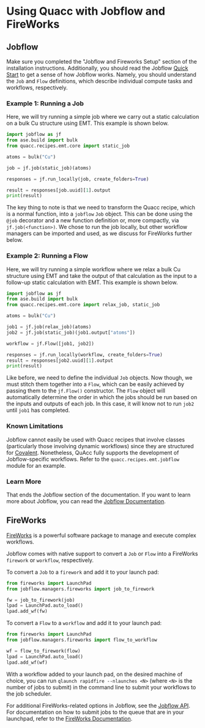 # Using Quacc with Jobflow and FireWorks

## Jobflow

Make sure you completed the "Jobflow and Fireworks Setup" section of the installation instructions. Additionally, you should read the Jobflow [Quick Start](https://materialsproject.github.io/jobflow/tutorials/1-quickstart.html) to get a sense of how Jobflow works. Namely, you should understand the `Job` and `Flow` definitions, which describe individual compute tasks and workflows, respectively.

### Example 1: Running a Job

Here, we will try running a simple job where we carry out a static calculation on a bulk Cu structure using EMT. This example is shown below.

```python
import jobflow as jf
from ase.build import bulk
from quacc.recipes.emt.core import static_job

atoms = bulk("Cu")

job = jf.job(static_job)(atoms)

responses = jf.run_locally(job, create_folders=True)

result = responses[job.uuid][1].output
print(result)
```

The key thing to note is that we need to transform the Quacc recipe, which is a normal function, into a `jobflow` `Job` object. This can be done using the `@job` decorator and a new function definition or, more compactly, via `jf.job(<function>)`. We chose to run the job locally, but other workflow managers can be imported and used, as we discuss for FireWorks further below.

### Example 2: Running a Flow

Here, we will try running a simple workflow where we relax a bulk Cu structure using EMT and take the output of that calculation as the input to a follow-up static calculation with EMT. This example is shown below.

```python
import jobflow as jf
from ase.build import bulk
from quacc.recipes.emt.core import relax_job, static_job

atoms = bulk("Cu")

job1 = jf.job(relax_job)(atoms)
job2 = jf.job(static_job)(job1.output["atoms"])

workflow = jf.Flow([job1, job2])

responses = jf.run_locally(workflow, create_folders=True)
result = responses[job2.uuid][1].output
print(result)
```

Like before, we need to define the individual `Job` objects. Now though, we must stitch them together into a `Flow`, which can be easily achieved by passing them to the `jf.Flow()` constructor. The `Flow` object will automatically determine the order in which the jobs should be run based on the inputs and outputs of each job. In this case, it will know not to run `job2` until `job1` has completed.

### Known Limitations

Jobflow cannot easily be used with Quacc recipes that involve classes (particularly those involving dynamic workflows) since they are structured for [Covalent](https://github.com/AgnostiqHQ/covalent). Nonetheless, QuAcc fully supports the development of Jobflow-specific workflows. Refer to the `quacc.recipes.emt.jobflow` module for an example.

### Learn More

That ends the Jobflow section of the documentation. If you want to learn more about Jobflow, you can read the [Jobflow Documentation](https://materialsproject.github.io/jobflow/).

## FireWorks

[FireWorks](https://materialsproject.github.io/fireworks/) is a powerful software package to manage and execute complex workflows.

Jobflow comes with native support to convert a `Job` or `Flow` into a FireWorks `firework` or `workflow`, respectively.

To convert a `Job` to a `firework` and add it to your launch pad:

```python
from fireworks import LaunchPad
from jobflow.managers.fireworks import job_to_firework

fw = job_to_firework(job)
lpad = LaunchPad.auto_load()
lpad.add_wf(fw)
```

To convert a `Flow` to a `workflow` and add it to your launch pad:

```python
from fireworks import LaunchPad
from jobflow.managers.fireworks import flow_to_workflow

wf = flow_to_firework(flow)
lpad = LaunchPad.auto_load()
lpad.add_wf(wf)
```

With a workflow added to your launch pad, on the desired machine of choice, you can run `qlaunch rapidfire --nlaunches <N>` (where `<N>` is the number of jobs to submit) in the command line to submit your workflows to the job scheduler.

For additional FireWorks-related options in Jobflow, see the [Jobflow API](https://materialsproject.github.io/jobflow/jobflow.managers.html#module-jobflow.managers.fireworks). For documentation on how to submit jobs to the queue that are in your launchpad, refer to the [FireWorks Documentation](https://materialsproject.github.io/fireworks/queue_tutorial.html#submit-a-job).
